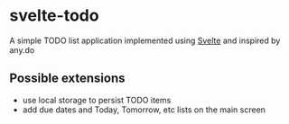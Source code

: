 # svelte-todo

A simple TODO list application implemented using [Svelte](https://svelte.dev/) and inspired by any.do

## Possible extensions

- use local storage to persist TODO items
- add due dates and Today, Tomorrow, etc lists on the main screen